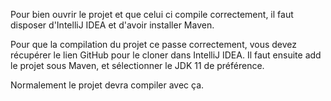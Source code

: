 Pour bien ouvrir le projet et que celui ci compile correctement, il faut disposer d'IntelliJ IDEA et d'avoir installer Maven.

Pour que la compilation du projet ce passe correctement, vous devez récupérer le lien GitHub pour le cloner dans IntelliJ IDEA.
Il faut ensuite add le projet sous Maven, et sélectionner le JDK 11 de préférence.

Normalement le projet devra compiler avec ça.

